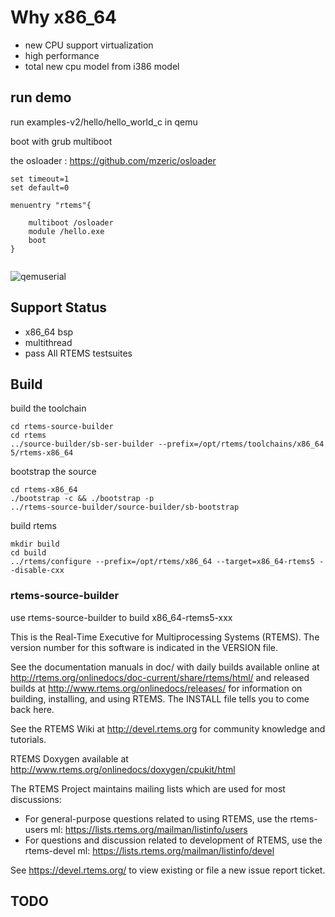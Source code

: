 # Why x86_64
* new CPU support virtualization
* high performance
* total new cpu model from i386 model
## run demo
run examples-v2/hello/hello_world_c in qemu

boot with grub multiboot

the osloader :  https://github.com/mzeric/osloader
```
set timeout=1
set default=0

menuentry "rtems"{

	multiboot /osloader
	module /hello.exe
	boot
}


```

![qemuserial](https://github.com/mzeric/rtems-x86_64/raw/master/doc/qemu_serial.png)

## Support Status

* x86_64 bsp
* multithread
* pass All RTEMS testsuites


## Build

build the toolchain

```
cd rtems-source-builder
cd rtems
../source-builder/sb-ser-builder --prefix=/opt/rtems/toolchains/x86_64 5/rtems-x86_64

```

bootstrap the source

```
cd rtems-x86_64
./bootstrap -c && ./bootstrap -p
../rtems-source-builder/source-builder/sb-bootstrap
```

build rtems

```
mkdir build
cd build
../rtems/configure --prefix=/opt/rtems/x86_64 --target=x86_64-rtems5 --disable-cxx
```

### rtems-source-builder
use rtems-source-builder to build x86_64-rtems5-xxx


This is the Real-Time Executive for Multiprocessing Systems (RTEMS).
The version number for this software is indicated in the VERSION file.

See the documentation manuals in doc/ with daily builds available online at
http://rtems.org/onlinedocs/doc-current/share/rtems/html/ and released builds
at http://www.rtems.org/onlinedocs/releases/ for information on building,
installing, and using RTEMS. The INSTALL file tells you to come back here.

See the RTEMS Wiki at http://devel.rtems.org for community knowledge and
tutorials.

RTEMS Doxygen available at http://www.rtems.org/onlinedocs/doxygen/cpukit/html

The RTEMS Project maintains mailing lists which are used for most
discussions:

* For general-purpose questions related to using RTEMS, use the
  rtems-users ml: https://lists.rtems.org/mailman/listinfo/users
* For questions and discussion related to development of RTEMS, use the
  rtems-devel ml: https://lists.rtems.org/mailman/listinfo/devel

See https://devel.rtems.org/ to view existing or file a new issue
report ticket.

## TODO
